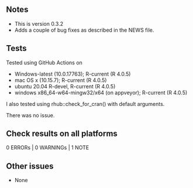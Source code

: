 ## Notes

- This is version 0.3.2
- Adds a couple of bug fixes as described in the NEWS file.

## Tests

Tested using GitHub Actions on 

* Windows-latest (10.0.17763); R-current (R 4.0.5)
* mac OS x (10.15.7); R-current (R 4.0.5)
* ubuntu 20.04 R-devel, R-current (R 4.0.5)
* windows x86_64-w64-mingw32/x64 (on appveyor); R-current (R 4.0.5)

I also tested using rhub::check_for_cran() with default arguments.

There was no issue.

## Check results on all platforms

0 ERRORs | 0 WARNINGs | 1 NOTE

## Other issues

- None
